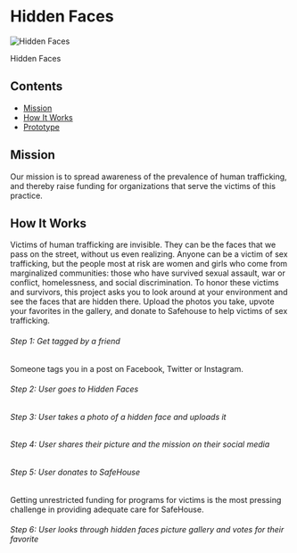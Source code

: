 # Hidden Faces

![Hidden Faces](https://github.com/leahyukelson/h4h-project/blob/master/static/logo-hidden-faces.jpg)

Hidden Faces

## Contents
* [Mission](#mission)
* [How It Works](#how)
* [Prototype](#proto)

## <a name="Mission"></a>Mission
Our mission is to spread awareness of the prevalence of human trafficking, and thereby raise funding for organizations that serve the victims of this practice.

## <a name="how"></a>How It Works

Victims of human trafficking are invisible. They can be the faces that we pass on the street, without us even realizing. Anyone can be a victim of sex trafficking, but the people most at risk are women and girls who come from marginalized communities: those who have survived sexual assault, war or conflict, homelessness, and social discrimination. To honor these victims and survivors, this project asks you to look around at your environment and see the faces that are hidden there. Upload the photos you take, upvote your favorites in the gallery, and donate to Safehouse to help victims of sex trafficking. 

###### Step 1: Get tagged by a friend

Someone tags you in a post on Facebook, Twitter or Instagram. 

###### Step 2: User goes to Hidden Faces 



###### Step 3: User takes a photo of a hidden face and uploads it


###### Step 4: User shares their picture and the mission on their social media


###### Step 5: User donates to SafeHouse

Getting unrestricted funding for programs for victims is the most pressing challenge in providing adequate care for SafeHouse.


###### Step 6: User looks through hidden faces picture gallery and votes for their favorite
